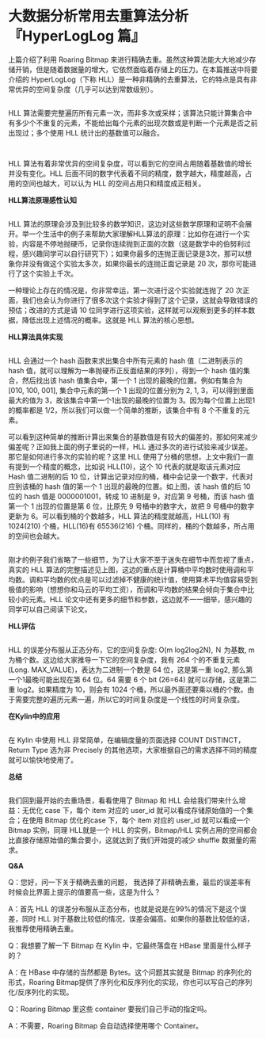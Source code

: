 # 大数据分析常用去重算法分析『HyperLogLog 篇』

上篇介绍了利用 Roaring Bitmap 来进行精确去重。虽然这种算法能大大地减少存储开销，但是随着数据量的增大，它依然面临着存储上的压力。在本篇推送中将要介绍的 HyperLogLog（下称 HLL）是一种非精确的去重算法，它的特点是具有非常优异的空间复杂度（几乎可以达到常数级别）。

<figure><img src="../../.gitbook/assets/image (11).png" alt=""><figcaption></figcaption></figure>

HLL 算法需要完整遍历所有元素一次，而非多次或采样；该算法只能计算集合中有多少个不重复的元素，不能给出每个元素的出现次数或是判断一个元素是否之前出现过；多个使用 HLL 统计出的基数值可以融合。

<figure><img src="../../.gitbook/assets/image (26).png" alt=""><figcaption></figcaption></figure>

<figure><img src="../../.gitbook/assets/image (43).png" alt=""><figcaption></figcaption></figure>

HLL 算法有着非常优异的空间复杂度，可以看到它的空间占用随着基数值的增长并没有变化。HLL 后面不同的数字代表着不同的精度，数字越大，精度越高，占用的空间也越大，可以认为 HLL 的空间占用只和精度成正相关。

**HLL算法原理感性认知**

<figure><img src="../../.gitbook/assets/image (22).png" alt=""><figcaption></figcaption></figure>

HLL 算法的原理会涉及到比较多的数学知识，这边对这些数学原理和证明不会展开。举一个生活中的例子来帮助大家理解HLL算法的原理：比如你在进行一个实验，内容是不停地抛硬币，记录你连续抛到正面的次数（这是数学中的伯努利过程，感兴趣同学可以自行研究下）；如果你最多的连抛正面记录是3次，那可以想象你并没有做这个实验太多次，如果你最长的连抛正面记录是 20 次，那你可能进行了这个实验上千次。

一种理论上存在的情况是，你非常幸运，第一次进行这个实验就连抛了 20 次正面，我们也会认为你进行了很多次这个实验才得到了这个记录，这就会导致错误的预估；改进的方式是请 10 位同学进行这项实验，这样就可以观察到更多的样本数据，降低出现上述情况的概率。这就是 HLL 算法的核心思想。


**HLL算法具体实现**

<figure><img src="../../.gitbook/assets/image (24).png" alt=""><figcaption></figcaption></figure>

HLL 会通过一个 hash 函数来求出集合中所有元素的 hash 值（二进制表示的 hash 值，就可以理解为一串抛硬币正反面结果的序列），得到一个 hash 值的集合，然后找出该 hash 值集合中，第一个 1 出现的最晚的位置。例如有集合为 \[010, 100, 001], 集合中元素的第一个 1 出现的位置分别为 2, 1, 3，可以得到里面最大的值为 3，故该集合中第一个1出现的最晚的位置为 3。因为每个位置上出现1的概率都是 1/2，所以我们可以做一个简单的推断，该集合中有 8 个不重复的元素。




可以看到这种简单的推断计算出来集合的基数值是有较大的偏差的，那如何来减少偏差呢？正如我上面的例子里说的一样，HLL 通过多次的进行试验来减少误差。那它是如何进行多次的实验的呢？这里 HLL 使用了分桶的思想，上文中我们一直有提到一个精度的概念，比如说 HLL(10)，这个 10 代表的就是取该元素对应 Hash 值二进制的后 10 位，计算出记录对应的桶，桶中会记录一个数字，代表对应到该桶的 hash 值的第一个 1 出现的最晚的位置。如上图，该 hash 值的后 10 位的 hash 值是 0000001001，转成 10 进制是 9，对应第 9 号桶，而该 hash 值第一个 1 出现的位置是第 6 位，比原先 9 号桶中的数字大，故把 9 号桶中的数字更新为 6。可以看到桶的个数越多，HLL 算法的精度就越高，HLL(10) 有 1024(210) 个桶，HLL(16)有 65536(216) 个桶。同样的，桶的个数越多，所占用的空间也会越大。

<figure><img src="../../.gitbook/assets/image (59).png" alt=""><figcaption></figcaption></figure>

刚才的例子我们省略了一些细节，为了让大家不至于迷失在细节中而忽视了重点，真实的 HLL 算法的完整描述见上图，这边的重点是计算桶中平均数时使用调和平均数。调和平均数的优点是可以过滤掉不健康的统计值，使用算术平均值容易受到极值的影响（想想你和马云的平均工资），而调和平均数的结果会倾向于集合中比较小的元素。HLL 论文中还有更多的细节和参数，这边就不一一细举，感兴趣的同学可以自己阅读下论文。

**HLL评估**

<figure><img src="../../.gitbook/assets/image (41).png" alt=""><figcaption></figcaption></figure>

HLL 的误差分布服从正态分布，它的空间复杂度: O(m log2log2N), Ｎ 为基数, m 为桶个数。这边给大家推导一下它的空间复杂度，我有 264 个的不重复元素(Long. MAX\_VALUE)，表达为二进制一个数是 64 位，这是第一重 log2, 那么第一个1最晚可能出现在第 64 位。64 需要 6 个 bit (26=64) 就可以存储，这是第二重 log2。如果精度为 10，则会有 1024 个桶，所以最外面还要乘以桶的个数。由于需要完整的遍历元素一遍，所以它的时间复杂度是一个线性的时间复杂度。     

**在Kylin中的应用**

<figure><img src="../../.gitbook/assets/image (3).png" alt=""><figcaption></figcaption></figure>

在 Kylin 中使用 HLL 非常简单，在编辑度量的页面选择 COUNT DISTINCT，Return Type 选为非 Precisely 的其他选项，大家根据自己的需求选择不同的精度就可以愉快地使用了。

**总结**

<figure><img src="../../.gitbook/assets/image (25).png" alt=""><figcaption></figcaption></figure>

我们回到最开始的去重场景，看看使用了 Bitmap 和 HLL 会给我们带来什么增益：无优化 case 下，每个 item 对应的 user\_id 就可以看成存储原始值的一个集合；在使用 Bitmap 优化的case 下，每个 item 对应的 user\_id 就可以看成一个 Bitmap 实例，同理 HLL就是一个 HLL 的实例，Bitmap/HLL 实例占用的空间都会比直接存储原始值的集合要小，这就达到了我们开始提的减少 shuffle 数据量的需求。



**Q\&A**

Q：您好，问一下关于精确去重的问题， 我选择了非精确去重，最后的误差率有时候会比界面上提示的值要高一些，这是为什么？

A：首先 HLL 的误差分布服从正态分布，也就是说是在99%的情况下是这个误差，同时 HLL 对于基数比较低的情况，误差会偏高。如果你的基数比较低的话，我推荐使用精确去重。



Q：我想要了解一下 Bitmap 在 Kylin 中，它最终落盘在 HBase 里面是什么样子的？

A：在 HBase 中存储的当然都是 Bytes。这个问题其实就是 Bitmap 的序列化的形式，Roaring Bitmap提供了序列化和反序列化的实现，你也可以写自己的序列化/反序列化的实现。



Q：Roaring Bitmap 里这些 container 要我们自己手动的指定吗。

A：不需要，Roaring Bitmap 会自动选择使用哪个 Container。
